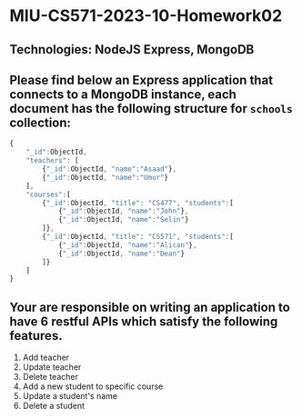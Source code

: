 # MIU-CS571-2023-10-Homework02
## Technologies: NodeJS Express, MongoDB
## Please find below an Express application that connects to a MongoDB instance, each document has the following structure for `schools` collection:
```JavaScript
{
    "_id":ObjectId,
    "teachers": [
        {"_id":ObjectId, "name":"Asaad"},
        {"_id":ObjectId, "name":"Umur"}
    ],
    "courses":[
        {"_id":ObjectId, "title": "CS477", "students":[
            {"_id":ObjectId, "name":"John"},
            {"_id":ObjectId, "name":"Selin"}
        ]},
        {"_id":ObjectId, "title": "CS571", "students":[
            {"_id":ObjectId, "name":"Alican"},
            {"_id":ObjectId, "name":"Dean"}
        ]}
    ]
}
```
## Your are responsible on writing an application to have 6 restful APIs which satisfy the following features.
1. Add teacher
2. Update teacher
3. Delete teacher
4. Add a new student to specific course
5. Update a student's name
6. Delete a student
